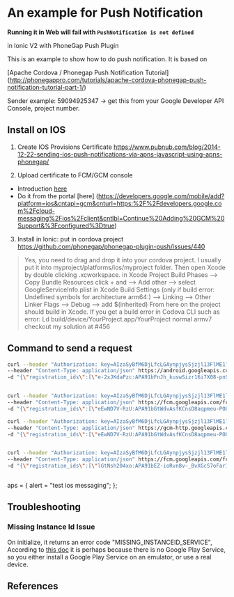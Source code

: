 
# An example for Push Notification

<b> Running it in Web will fail with `PushNotification is not defined`</b>

in Ionic V2 with PhoneGap Push Plugin

This is an example to show how to do push notification. It is based on

[Apache Cordova / Phonegap Push Notification Tutorial]
(http://phonegappro.com/tutorials/apache-cordova-phonegap-push-notification-tutorial-part-1/)

Sender example: 59094925347 -> get this from your Google Developer 
API Console, project number.

## Install on IOS

1. Create IOS Provisions Certificate
https://www.pubnub.com/blog/2014-12-22-sending-ios-push-notifications-via-apns-javascript-using-apns-phonegap/

2. Upload certificate to FCM/GCM console

 - Introduction [here](https://firebase.google.com/docs/cloud-messaging/ios/client#set_up_the_sdk)
 - Do it from the portal [here]
(https://developers.google.com/mobile/add?platform=ios&cntapi=gcm&cnturl=https:%2F%2Fdevelopers.google.com%2Fcloud-messaging%2Fios%2Fclient&cntlbl=Continue%20Adding%20GCM%20Support&%3Fconfigured%3Dtrue)

3. Install in Ionic: put in cordova project
https://github.com/phonegap/phonegap-plugin-push/issues/440

> Yes, you need to drag and drop it into your cordova project. I usually put it into
> myproject/platforms/ios/myproject folder.
> Then open Xcode by double clicking .xcworkspace.
> in Xcode Project Build Phases
> --> Copy Bundle Resources click + and
> --> Add other
> --> select GoogleServiceInfo.plist
> in Xcode Build Settings (only if build error: Undefined symbols for architecture arm64:)
> --> Linking
> --> Other Linker Flags
> --> Debug
> --> add $(inherited)
> From here on the project should build in Xcode.
> If you get a build error in Codova CLI such as error: Ld build/device/YourProject.app/YourProject normal armv7 
checkout my solution at #456


## Command to send a request

```bash
curl --header "Authorization: key=AIzaSyBfM6DjLfcLGAynpjysSjzjl13FlME1lLM" \
--header "Content-Type: application/json" https://android.googleapis.com/gcm/send \
-d "{\"registration_ids\":[\"e-2xJKdaPzc:APA91bFnJh_kuswSizr16i7X08-pnS6qEef1pkvRYEt-9C7Oek1PTf5SlhEUKgA-gdn5lFjE9--Mw3uHU-vZj4EWnQDggVXIpAMNH4Tz-TZuASK9deGuJWdDOiCoJ6DihJJErwAqSJyv\"],\"data\":{\"title\":\"good notification\",\"message\":\"really good\", \"foo\":\"bar\"}}"


curl --header "Authorization: key=AIzaSyBfM6DjLfcLGAynpjysSjzjl13FlME1lLM" \
--header "Content-Type: application/json" https://fcm.googleapis.com/fcm/send \
-d "{\"registration_ids\":[\"eEwND7V-RzU:APA91bGtWdvAsfKCnsD8aqpmeu-POUER6TgK6FUNEX24-Ext-RNvhaT6fNWz_s-ACSh1_Glt33AVDgFp1EUrDX3-7bU60FYQNECFMZEq_xOBrMMFkB4Y_cGS-c2YTn__bC1QhYjMjXKO\"],\"notification\":{\"title\":\"good notification7 body\",\"body\":\"really good\"}}"

curl --header "Authorization: key=AIzaSyBfM6DjLfcLGAynpjysSjzjl13FlME1lLM" \
--header "Content-Type: application/json" https://gcm-http.googleapis.com/gcm/send \
-d "{\"registration_ids\":[\"eEwND7V-RzU:APA91bGtWdvAsfKCnsD8aqpmeu-POUER6TgK6FUNEX24-Ext-RNvhaT6fNWz_s-ACSh1_Glt33AVDgFp1EUrDX3-7bU60FYQNECFMZEq_xOBrMMFkB4Y_cGS-c2YTn__bC1QhYjMjXKO\"],\"notification\":{\"title\":\"good notification 8 body gcm\",\"body\":\"really good\"}}"


curl --header "Authorization: key=AIzaSyBfM6DjLfcLGAynpjysSjzjl13FlME1lLM" \
--header "Content-Type: application/json" https://fcm.googleapis.com/fcm/send \
-d "{\"registration_ids\":[\"lGtNsh204xo:APA91bEZ-ioRvn8v-_BvXGcS7oFar1_2Iq5UbYDF2xVxMDi9HGLxgu2iJTZy9jmINYo3ouuPr1WRcRn8W5VqMgOI97qQDGBWDOBAaJFWXAfKQQdFeHdDO84KNczDKFUtiIPQ2KptkAfJ\"],\"notification\":{\"title\":\"good notification 8 body gcm\",\"title\":\"really good\"}}"



```

   aps =     {
        alert = "test ios messaging";
    };
    
## Troubleshooting

###  Missing Instance Id Issue

On initialize, it returns an error code "MISSING_INSTANCEID_SERVICE",
According to [this doc](https://developers.google.com/instance-id/guides/android-implementation#get_an_instance_id)
it is perhaps because there is no Google Play Service, so you either 
install a Google Play Service on an emulator, or use a real device.



## References
